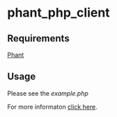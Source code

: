 # phant_php_client

Requirements
--------------
<a href='http://phant.io'>Phant</a>

Usage
--------------
Please see the *example.php*

For more informaton <a href='http://gyengus.hu/2014/07/phant-telepitese-raspberry-pi-re/?utm_source=github_repo_phant_php_client'>click here</a>.
